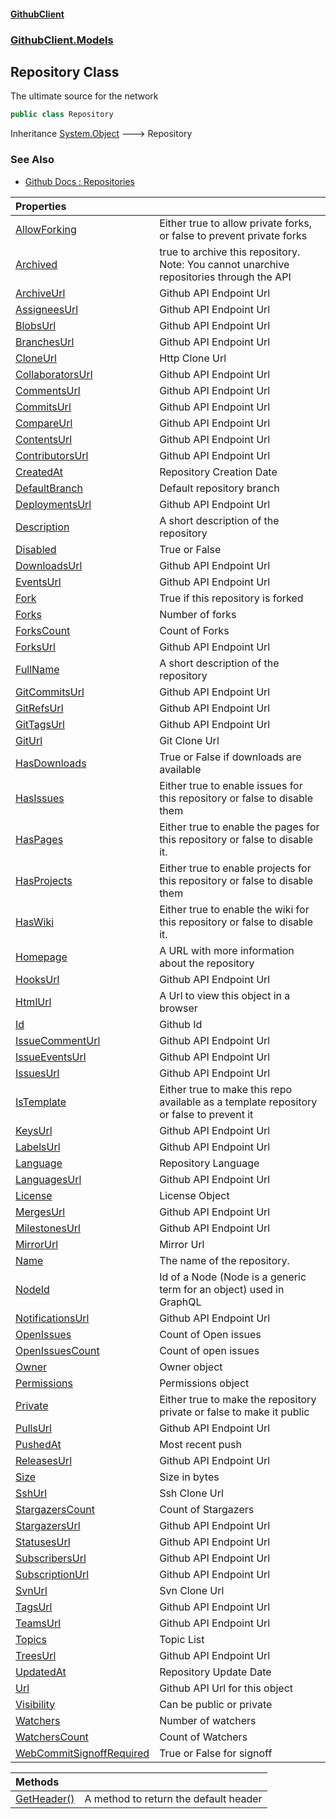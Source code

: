 #### [GithubClient](index 'index')
### [GithubClient.Models](GithubClient.Models 'GithubClient.Models')

## Repository Class

The ultimate source for the network

```csharp
public class Repository
```

Inheritance [System.Object](https://docs.microsoft.com/en-us/dotnet/api/System.Object 'System.Object') &#129106; Repository

### See Also
- [Github Docs : Repositories](https://docs.github.com/en/rest/repos/repos 'https://docs.github.com/en/rest/repos/repos')

| Properties | |
| :--- | :--- |
| [AllowForking](GithubClient.Models.Repository.AllowForking 'GithubClient.Models.Repository.AllowForking') | Either true to allow private forks, or false to prevent private forks |
| [Archived](GithubClient.Models.Repository.Archived 'GithubClient.Models.Repository.Archived') | true to archive this repository. Note: You cannot unarchive repositories through the API |
| [ArchiveUrl](GithubClient.Models.Repository.ArchiveUrl 'GithubClient.Models.Repository.ArchiveUrl') | Github API Endpoint Url |
| [AssigneesUrl](GithubClient.Models.Repository.AssigneesUrl 'GithubClient.Models.Repository.AssigneesUrl') | Github API Endpoint Url |
| [BlobsUrl](GithubClient.Models.Repository.BlobsUrl 'GithubClient.Models.Repository.BlobsUrl') | Github API Endpoint Url |
| [BranchesUrl](GithubClient.Models.Repository.BranchesUrl 'GithubClient.Models.Repository.BranchesUrl') | Github API Endpoint Url |
| [CloneUrl](GithubClient.Models.Repository.CloneUrl 'GithubClient.Models.Repository.CloneUrl') | Http Clone Url |
| [CollaboratorsUrl](GithubClient.Models.Repository.CollaboratorsUrl 'GithubClient.Models.Repository.CollaboratorsUrl') | Github API Endpoint Url |
| [CommentsUrl](GithubClient.Models.Repository.CommentsUrl 'GithubClient.Models.Repository.CommentsUrl') | Github API Endpoint Url |
| [CommitsUrl](GithubClient.Models.Repository.CommitsUrl 'GithubClient.Models.Repository.CommitsUrl') | Github API Endpoint Url |
| [CompareUrl](GithubClient.Models.Repository.CompareUrl 'GithubClient.Models.Repository.CompareUrl') | Github API Endpoint Url |
| [ContentsUrl](GithubClient.Models.Repository.ContentsUrl 'GithubClient.Models.Repository.ContentsUrl') | Github API Endpoint Url |
| [ContributorsUrl](GithubClient.Models.Repository.ContributorsUrl 'GithubClient.Models.Repository.ContributorsUrl') | Github API Endpoint Url |
| [CreatedAt](GithubClient.Models.Repository.CreatedAt 'GithubClient.Models.Repository.CreatedAt') | Repository Creation Date |
| [DefaultBranch](GithubClient.Models.Repository.DefaultBranch 'GithubClient.Models.Repository.DefaultBranch') | Default repository branch |
| [DeploymentsUrl](GithubClient.Models.Repository.DeploymentsUrl 'GithubClient.Models.Repository.DeploymentsUrl') | Github API Endpoint Url |
| [Description](GithubClient.Models.Repository.Description 'GithubClient.Models.Repository.Description') | A short description of the repository |
| [Disabled](GithubClient.Models.Repository.Disabled 'GithubClient.Models.Repository.Disabled') | True or False |
| [DownloadsUrl](GithubClient.Models.Repository.DownloadsUrl 'GithubClient.Models.Repository.DownloadsUrl') | Github API Endpoint Url |
| [EventsUrl](GithubClient.Models.Repository.EventsUrl 'GithubClient.Models.Repository.EventsUrl') | Github API Endpoint Url |
| [Fork](GithubClient.Models.Repository.Fork 'GithubClient.Models.Repository.Fork') | True if this repository is forked |
| [Forks](GithubClient.Models.Repository.Forks 'GithubClient.Models.Repository.Forks') | Number of forks |
| [ForksCount](GithubClient.Models.Repository.ForksCount 'GithubClient.Models.Repository.ForksCount') | Count of Forks |
| [ForksUrl](GithubClient.Models.Repository.ForksUrl 'GithubClient.Models.Repository.ForksUrl') | Github API Endpoint Url |
| [FullName](GithubClient.Models.Repository.FullName 'GithubClient.Models.Repository.FullName') | A short description of the repository |
| [GitCommitsUrl](GithubClient.Models.Repository.GitCommitsUrl 'GithubClient.Models.Repository.GitCommitsUrl') | Github API Endpoint Url |
| [GitRefsUrl](GithubClient.Models.Repository.GitRefsUrl 'GithubClient.Models.Repository.GitRefsUrl') | Github API Endpoint Url |
| [GitTagsUrl](GithubClient.Models.Repository.GitTagsUrl 'GithubClient.Models.Repository.GitTagsUrl') | Github API Endpoint Url |
| [GitUrl](GithubClient.Models.Repository.GitUrl 'GithubClient.Models.Repository.GitUrl') | Git Clone Url |
| [HasDownloads](GithubClient.Models.Repository.HasDownloads 'GithubClient.Models.Repository.HasDownloads') | True or False if downloads are available |
| [HasIssues](GithubClient.Models.Repository.HasIssues 'GithubClient.Models.Repository.HasIssues') | Either true to enable issues for this repository or false to disable them |
| [HasPages](GithubClient.Models.Repository.HasPages 'GithubClient.Models.Repository.HasPages') | Either true to enable the pages for this repository or false to disable it. |
| [HasProjects](GithubClient.Models.Repository.HasProjects 'GithubClient.Models.Repository.HasProjects') | Either true to enable projects for this repository or false to disable them |
| [HasWiki](GithubClient.Models.Repository.HasWiki 'GithubClient.Models.Repository.HasWiki') | Either true to enable the wiki for this repository or false to disable it. |
| [Homepage](GithubClient.Models.Repository.Homepage 'GithubClient.Models.Repository.Homepage') | A URL with more information about the repository |
| [HooksUrl](GithubClient.Models.Repository.HooksUrl 'GithubClient.Models.Repository.HooksUrl') | Github API Endpoint Url |
| [HtmlUrl](GithubClient.Models.Repository.HtmlUrl 'GithubClient.Models.Repository.HtmlUrl') | A Url to view this object in a browser |
| [Id](GithubClient.Models.Repository.Id 'GithubClient.Models.Repository.Id') | Github Id |
| [IssueCommentUrl](GithubClient.Models.Repository.IssueCommentUrl 'GithubClient.Models.Repository.IssueCommentUrl') | Github API Endpoint Url |
| [IssueEventsUrl](GithubClient.Models.Repository.IssueEventsUrl 'GithubClient.Models.Repository.IssueEventsUrl') | Github API Endpoint Url |
| [IssuesUrl](GithubClient.Models.Repository.IssuesUrl 'GithubClient.Models.Repository.IssuesUrl') | Github API Endpoint Url |
| [IsTemplate](GithubClient.Models.Repository.IsTemplate 'GithubClient.Models.Repository.IsTemplate') | Either true to make this repo available as a template repository or false to prevent it |
| [KeysUrl](GithubClient.Models.Repository.KeysUrl 'GithubClient.Models.Repository.KeysUrl') | Github API Endpoint Url |
| [LabelsUrl](GithubClient.Models.Repository.LabelsUrl 'GithubClient.Models.Repository.LabelsUrl') | Github API Endpoint Url |
| [Language](GithubClient.Models.Repository.Language 'GithubClient.Models.Repository.Language') | Repository Language |
| [LanguagesUrl](GithubClient.Models.Repository.LanguagesUrl 'GithubClient.Models.Repository.LanguagesUrl') | Github API Endpoint Url |
| [License](GithubClient.Models.Repository.License 'GithubClient.Models.Repository.License') | License Object |
| [MergesUrl](GithubClient.Models.Repository.MergesUrl 'GithubClient.Models.Repository.MergesUrl') | Github API Endpoint Url |
| [MilestonesUrl](GithubClient.Models.Repository.MilestonesUrl 'GithubClient.Models.Repository.MilestonesUrl') | Github API Endpoint Url |
| [MirrorUrl](GithubClient.Models.Repository.MirrorUrl 'GithubClient.Models.Repository.MirrorUrl') | Mirror Url |
| [Name](GithubClient.Models.Repository.Name 'GithubClient.Models.Repository.Name') | The name of the repository. |
| [NodeId](GithubClient.Models.Repository.NodeId 'GithubClient.Models.Repository.NodeId') | Id of a Node (Node is a generic term for an object) used in GraphQL |
| [NotificationsUrl](GithubClient.Models.Repository.NotificationsUrl 'GithubClient.Models.Repository.NotificationsUrl') | Github API Endpoint Url |
| [OpenIssues](GithubClient.Models.Repository.OpenIssues 'GithubClient.Models.Repository.OpenIssues') | Count of Open issues |
| [OpenIssuesCount](GithubClient.Models.Repository.OpenIssuesCount 'GithubClient.Models.Repository.OpenIssuesCount') | Count of open issues |
| [Owner](GithubClient.Models.Repository.Owner 'GithubClient.Models.Repository.Owner') | Owner object |
| [Permissions](GithubClient.Models.Repository.Permissions 'GithubClient.Models.Repository.Permissions') | Permissions object |
| [Private](GithubClient.Models.Repository.Private 'GithubClient.Models.Repository.Private') | Either true to make the repository private or false to make it public |
| [PullsUrl](GithubClient.Models.Repository.PullsUrl 'GithubClient.Models.Repository.PullsUrl') | Github API Endpoint Url |
| [PushedAt](GithubClient.Models.Repository.PushedAt 'GithubClient.Models.Repository.PushedAt') | Most recent push |
| [ReleasesUrl](GithubClient.Models.Repository.ReleasesUrl 'GithubClient.Models.Repository.ReleasesUrl') | Github API Endpoint Url |
| [Size](GithubClient.Models.Repository.Size 'GithubClient.Models.Repository.Size') | Size in bytes |
| [SshUrl](GithubClient.Models.Repository.SshUrl 'GithubClient.Models.Repository.SshUrl') | Ssh Clone Url |
| [StargazersCount](GithubClient.Models.Repository.StargazersCount 'GithubClient.Models.Repository.StargazersCount') | Count of Stargazers |
| [StargazersUrl](GithubClient.Models.Repository.StargazersUrl 'GithubClient.Models.Repository.StargazersUrl') | Github API Endpoint Url |
| [StatusesUrl](GithubClient.Models.Repository.StatusesUrl 'GithubClient.Models.Repository.StatusesUrl') | Github API Endpoint Url |
| [SubscribersUrl](GithubClient.Models.Repository.SubscribersUrl 'GithubClient.Models.Repository.SubscribersUrl') | Github API Endpoint Url |
| [SubscriptionUrl](GithubClient.Models.Repository.SubscriptionUrl 'GithubClient.Models.Repository.SubscriptionUrl') | Github API Endpoint Url |
| [SvnUrl](GithubClient.Models.Repository.SvnUrl 'GithubClient.Models.Repository.SvnUrl') | Svn Clone Url |
| [TagsUrl](GithubClient.Models.Repository.TagsUrl 'GithubClient.Models.Repository.TagsUrl') | Github API Endpoint Url |
| [TeamsUrl](GithubClient.Models.Repository.TeamsUrl 'GithubClient.Models.Repository.TeamsUrl') | Github API Endpoint Url |
| [Topics](GithubClient.Models.Repository.Topics 'GithubClient.Models.Repository.Topics') | Topic List |
| [TreesUrl](GithubClient.Models.Repository.TreesUrl 'GithubClient.Models.Repository.TreesUrl') | Github API Endpoint Url |
| [UpdatedAt](GithubClient.Models.Repository.UpdatedAt 'GithubClient.Models.Repository.UpdatedAt') | Repository Update Date |
| [Url](GithubClient.Models.Repository.Url 'GithubClient.Models.Repository.Url') | Github API Url for this object |
| [Visibility](GithubClient.Models.Repository.Visibility 'GithubClient.Models.Repository.Visibility') | Can be public or private |
| [Watchers](GithubClient.Models.Repository.Watchers 'GithubClient.Models.Repository.Watchers') | Number of watchers |
| [WatchersCount](GithubClient.Models.Repository.WatchersCount 'GithubClient.Models.Repository.WatchersCount') | Count of Watchers |
| [WebCommitSignoffRequired](GithubClient.Models.Repository.WebCommitSignoffRequired 'GithubClient.Models.Repository.WebCommitSignoffRequired') | True or False for signoff |

| Methods | |
| :--- | :--- |
| [GetHeader()](GithubClient.Models.Repository.GetHeader() 'GithubClient.Models.Repository.GetHeader()') | A method to return the default header |
